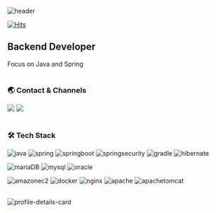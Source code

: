 ![header](https://capsule-render.vercel.app/api?type=waving&color=CEE0F4&height=150&section=header&text=Hi%20there!%20I'm%20Hwajin&fontSize=35&fontColor=607B9B)

[![Hits](https://hits.seeyoufarm.com/api/count/incr/badge.svg?url=https%3A%2F%2Fgithub.com%2Fhwajinkim%2Fhit-counter&count_bg=%239CF4FF&title_bg=%23555555&icon=&icon_color=%23E7E7E7&title=hits&edge_flat=false)](https://hits.seeyoufarm.com)

## Backend Developer
Focus on Java and Spring
<br/>
<br/>

### 🌏 Contact & Channels
<a href="https://cookbook0.tistory.com/" target="_blank"><img src="https://shields.io/badge/Blog-EA5220?style=flat-square&logo=Tistory&logoColor=white" /></a>
<a href="mailto:sistarv80@gmail.com" target="_blank"><img src="https://shields.io/badge/Gmail-EA4335?style=flat-square&logo=Gmail&logoColor=white" /></a>
<br/>
<br/>

### 🛠 Tech Stack
![java](https://img.shields.io/badge/Java-5DACDF?style=flat-square&logo=java&logoColor=white)
![spring](https://img.shields.io/badge/Spring-6DB33F?style=flat-square&logo=spring&logoColor=white)
![springboot](https://img.shields.io/badge/SpringBoot-6DB33F?style=flat-square&logo=springboot&logoColor=white)
![springsecurity](https://img.shields.io/badge/SpringSecurity-6DB33F?style=flat-square&logo=springsecurity&logoColor=white)
![gradle](https://img.shields.io/badge/Gradle-02303A?style=flat-square&logo=gradle&logoColor=white)
![hibernate](https://img.shields.io/badge/Hibernate-59666C?style=flat-square&logo=hibernate&logoColor=white)

![mariaDB](https://img.shields.io/badge/MariaDB-4479A1?style=flat-square&logo=mariadb&logoColor=white)
![mysql](https://img.shields.io/badge/MySQL-4479A1?style=flat-square&logo=mysql&logoColor=white)
![oracle](https://img.shields.io/badge/Oracle-F80000?style=flat-square&logo=oracle&logoColor=white)

![amazonec2](https://img.shields.io/badge/AmazonEC2-FF9900?style=flat-square&logo=amazonec2&logoColor=white)
![docker](https://img.shields.io/badge/Docker-2496ED?style=flat-square&logo=docker&logoColor=white)
![nginx](https://img.shields.io/badge/NGINX-009639?style=flat-square&logo=nginx&logoColor=white)
![apache](https://img.shields.io/badge/Apache-D22128?style=flat-square&logo=apache&logoColor=white)
![apachetomcat](https://img.shields.io/badge/ApacheTomcat-F8DC75?style=flat-square&logo=apachetomcat&logoColor=white)
<br/>
<br/>

![profile-details-card](http://github-profile-summary-cards.vercel.app/api/cards/profile-details?username=hwajinkim&theme=nord_bright)
<!--![Top Langs](https://github-readme-stats.vercel.app/api/top-langs/?username=hwajinkim&layout=compact&langs_count=10&title_color=607B9B&text_color=607B9B&bg_color=CEE0F4&hide_border=True)-->


<!--
- 🔭 I’m currently working on ...
- 🌱 I’m currently learning ...
- 👯 I’m looking to collaborate on ...
- 🤔 I’m looking for help with ...
- 💬 Ask me about ...
- 📫 How to reach me: ...
- 😄 Pronouns: ...
- ⚡ Fun fact: ...
-->
